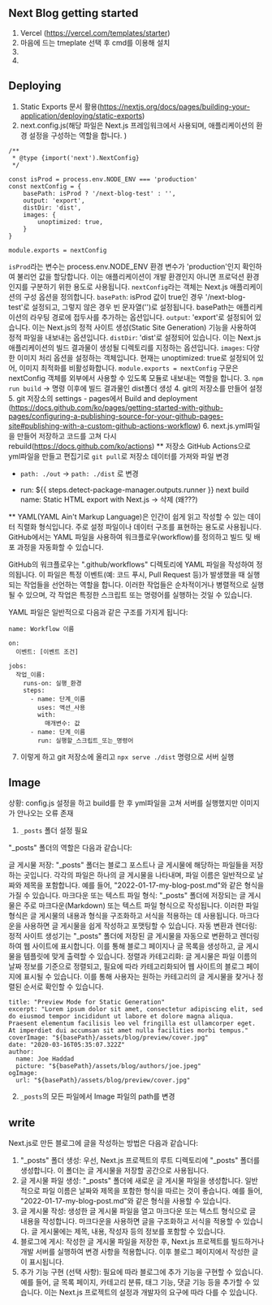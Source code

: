 ## Next Blog getting started
1. Vercel (https://vercel.com/templates/starter)
2. 마음에 드는 tmeplate 선택 후 cmd를 이용해 설치
3. 
4. 


## Deploying
1. Static Exports 문서 활용(https://nextjs.org/docs/pages/building-your-application/deploying/static-exports)
2. next.config.js(해당 파일은 Next.js 프레임워크에서 사용되며, 애플리케이션의 환경 설정을 구성하는 역할을 합니다. )
```
/**
 * @type {import('next').NextConfig}
 */

const isProd = process.env.NODE_ENV === 'production'
const nextConfig = {
    basePath: isProd ? '/next-blog-test' : '',
    output: 'export',
    distDir: 'dist',
    images: {
        unoptimized: true,
    }
}

module.exports = nextConfig
```
`isProd`라는 변수는 process.env.NODE_ENV 환경 변수가 'production'인지 확인하여 불리언 값을 할당합니다. 이는 애플리케이션이 개발 환경인지 아니면 프로덕션 환경인지를 구분하기 위한 용도로 사용됩니다.
`nextConfig`라는 객체는 Next.js 애플리케이션의 구성 옵션을 정의합니다.
`basePath`: isProd 값이 true인 경우 '/next-blog-test'로 설정되고, 그렇지 않은 경우 빈 문자열('')로 설정됩니다. basePath는 애플리케이션의 라우팅 경로에 접두사를 추가하는 옵션입니다.
`output`: 'export'로 설정되어 있습니다. 이는 Next.js의 정적 사이트 생성(Static Site Generation) 기능을 사용하여 정적 파일을 내보내는 옵션입니다.
`distDir`: 'dist'로 설정되어 있습니다. 이는 Next.js 애플리케이션의 빌드 결과물이 생성될 디렉토리를 지정하는 옵션입니다.
`images`: 다양한 이미지 처리 옵션을 설정하는 객체입니다. 현재는 unoptimized: true로 설정되어 있어, 이미지 최적화를 비활성화합니다.
`module.exports = nextConfig` 구문은 nextConfig 객체를 외부에서 사용할 수 있도록 모듈로 내보내는 역할을 합니다.
3. `npm run build` -> 명령 이후에 빌드 결과물인 dist폴더 생성
4. git의 저장소를 만들어 설정
5. git 저장소의 settings - pages에서 Build and deployment (https://docs.github.com/ko/pages/getting-started-with-github-pages/configuring-a-publishing-source-for-your-github-pages-site#publishing-with-a-custom-github-actions-workflow)
6. next.js.yml파일을 만들어 저장하고 코드를 고쳐 다시 rebuild(https://docs.github.com/ko/actions)
** 저장소 GitHub Actions으로 yml파일을 만들고 편집기로 `git pull`로 저장소 데이터를 가져와 파일 변경
- `path: ./out` -> `path: ./dist` 로 변경

- run: ${{ steps.detect-package-manager.outputs.runner }} next build
  name: Static HTML export with Next.js -> 삭제 (왜???)

** YAML(YAML Ain't Markup Language)은 인간이 쉽게 읽고 작성할 수 있는 데이터 직렬화 형식입니다. 주로 설정 파일이나 데이터 구조를 표현하는 용도로 사용됩니다. GitHub에서는 YAML 파일을 사용하여 워크플로우(workflow)를 정의하고 빌드 및 배포 과정을 자동화할 수 있습니다.

GitHub의 워크플로우는 ".github/workflows" 디렉토리에 YAML 파일을 작성하여 정의됩니다. 이 파일은 특정 이벤트(예: 코드 푸시, Pull Request 등)가 발생했을 때 실행되는 작업들을 선언하는 역할을 합니다. 이러한 작업들은 순차적이거나 병렬적으로 실행될 수 있으며, 각 작업은 특정한 스크립트 또는 명령어를 실행하는 것일 수 있습니다.

YAML 파일은 일반적으로 다음과 같은 구조를 가지게 됩니다:
```
name: Workflow 이름

on:
  이벤트: [이벤트 조건]

jobs:
  작업_이름:
    runs-on: 실행_환경
    steps:
      - name: 단계_이름
        uses: 액션_사용
        with:
          매개변수: 값
      - name: 단계_이름
        run: 실행할_스크립트_또는_명령어
```

7. 이렇게 하고 git 저장소에 올리고 `npx serve ./dist` 명령으로 서버 실행


## Image
상황: config.js 설정을 하고 build를 한 후 yml파일을 고쳐 서버를 실행했지만 이미지가 안나오는 오류 존재

1. `_posts` 폴더 설정 필요

"_posts" 폴더의 역할은 다음과 같습니다:

글 게시물 저장: "_posts" 폴더는 블로그 포스트나 글 게시물에 해당하는 파일들을 저장하는 곳입니다. 각각의 파일은 하나의 글 게시물을 나타내며, 파일 이름은 일반적으로 날짜와 제목을 포함합니다. 예를 들어, "2022-01-17-my-blog-post.md"와 같은 형식을 가질 수 있습니다.
마크다운 또는 텍스트 파일 형식: "_posts" 폴더에 저장되는 글 게시물은 주로 마크다운(Markdown) 또는 텍스트 파일 형식으로 작성됩니다. 이러한 파일 형식은 글 게시물의 내용과 형식을 구조화하고 서식을 적용하는 데 사용됩니다. 마크다운을 사용하면 글 게시물을 쉽게 작성하고 포맷팅할 수 있습니다.
자동 변환과 렌더링: 정적 사이트 생성기는 "_posts" 폴더에 저장된 글 게시물을 자동으로 변환하고 렌더링하여 웹 사이트에 표시합니다. 이를 통해 블로그 페이지나 글 목록을 생성하고, 글 게시물을 템플릿에 맞게 출력할 수 있습니다.
정렬과 카테고리화: 글 게시물은 파일 이름의 날짜 정보를 기준으로 정렬되고, 필요에 따라 카테고리화되어 웹 사이트의 블로그 페이지에 표시될 수 있습니다. 이를 통해 사용자는 원하는 카테고리의 글 게시물을 찾거나 정렬된 순서로 확인할 수 있습니다.

```
title: "Preview Mode for Static Generation"
excerpt: "Lorem ipsum dolor sit amet, consectetur adipiscing elit, sed do eiusmod tempor incididunt ut labore et dolore magna aliqua. Praesent elementum facilisis leo vel fringilla est ullamcorper eget. At imperdiet dui accumsan sit amet nulla facilities morbi tempus."
coverImage: "${basePath}/assets/blog/preview/cover.jpg"
date: "2020-03-16T05:35:07.322Z"
author:
  name: Joe Haddad
  picture: "${basePath}/assets/blog/authors/joe.jpeg"
ogImage:
  url: "${basePath}/assets/blog/preview/cover.jpg"
```

2. `_posts`의 모든 파일에서 Image 파일의 path를 변경



## write
Next.js로 만든 블로그에 글을 작성하는 방법은 다음과 같습니다:

1. "_posts" 폴더 생성: 우선, Next.js 프로젝트의 루트 디렉토리에 "_posts" 폴더를 생성합니다. 이 폴더는 글 게시물을 저장할 공간으로 사용됩니다.
2. 글 게시물 파일 생성: "_posts" 폴더에 새로운 글 게시물 파일을 생성합니다. 일반적으로 파일 이름은 날짜와 제목을 포함한 형식을 따르는 것이 좋습니다. 예를 들어, "2022-01-17-my-blog-post.md"와 같은 형식을 사용할 수 있습니다.
3. 글 게시물 작성: 생성한 글 게시물 파일을 열고 마크다운 또는 텍스트 형식으로 글 내용을 작성합니다. 마크다운을 사용하면 글을 구조화하고 서식을 적용할 수 있습니다. 글 게시물에는 제목, 내용, 작성자 등의 정보를 포함할 수 있습니다.
4. 블로그에 게시: 작성한 글 게시물 파일을 저장한 후, Next.js 프로젝트를 빌드하거나 개발 서버를 실행하여 변경 사항을 적용합니다. 이후 블로그 페이지에서 작성한 글이 표시됩니다.
5. 추가 기능 구현 (선택 사항): 필요에 따라 블로그에 추가 기능을 구현할 수 있습니다. 예를 들어, 글 목록 페이지, 카테고리 분류, 태그 기능, 댓글 기능 등을 추가할 수 있습니다. 이는 Next.js 프로젝트의 설정과 개발자의 요구에 따라 다를 수 있습니다.




